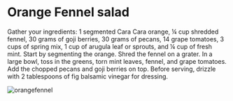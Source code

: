 # Orange Fennel salad
Gather your ingredients: 1 segmented Cara Cara orange, ¼ cup shredded fennel, 30 grams of goji berries, 
30 grams of pecans, 14 grape tomatoes, 3 cups of spring mix, 1 cup of arugula leaf or sprouts, 
and ¼ cup of fresh mint. Start by segmenting the orange. Shred the fennel on a grater. 
In a large bowl, toss in the greens, torn mint leaves, fennel, and grape tomatoes. 
Add the chopped pecans and goji berries on top. Before serving, 
drizzle with 2 tablespoons of fig balsamic vinegar for dressing.

![orangefennel](../../MealPlanner/meals/images/orangefennel.jpg)